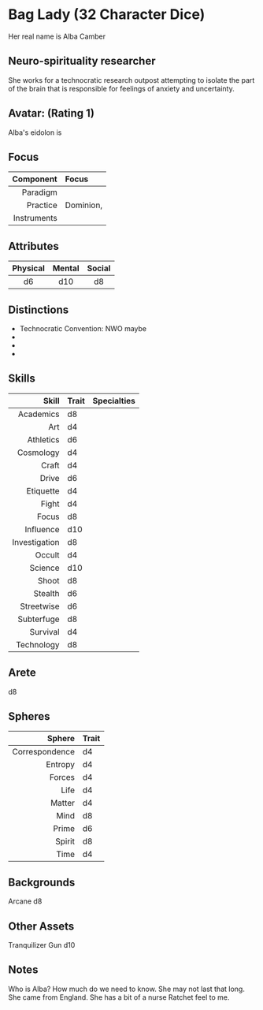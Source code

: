 # Bag Lady (32 Character Dice)

  Her real name is Alba Camber

## Neuro-spirituality researcher

  She works for a technocratic research outpost attempting to isolate the part of the brain that is responsible for feelings of anxiety and uncertainty.  

## Avatar:  (Rating 1)
  
  Alba's eidolon is 

## Focus

  Component   | Focus
  -----------:|:------
  Paradigm    | 
  Practice    | Dominion, 
  Instruments | 

## Attributes

  Physical | Mental | Social
  :-------:|:------:|:-----:
  d6       | d10 		| d8
 
## Distinctions

  * Technocratic Convention: NWO maybe 
  * 
  * 
  * 

## Skills

  Skill 			| Trait | Specialties
  --------------:|:------|:------------
  Academics 		| d8	  |
  Art 			    | d4	  |
  Athletics 		| d6	  |
  Cosmology 		| d4	  |
  Craft 			  | d4	  |
  Drive 			  | d6	  |
  Etiquette 		| d4	  |
  Fight 			  | d4	  |
  Focus 			  | d8	  |
  Influence 		| d10	  |
  Investigation | d8	  |
  Occult  			| d4	  |
  Science  		  | d10	  |
  Shoot  			  | d8	  |
  Stealth  		  | d6	  |
  Streetwise  	| d6	  |
  Subterfuge  	| d8	  |
  Survival  		| d4	  |
  Technology 		| d8	  |

## Arete

  d8

## Spheres

  Sphere 			   | Trait 
  --------------:|:------
  Correspondence | d4	  
  Entropy 			 | d4	  
  Forces 			   | d4	  
  Life 				   | d4	  
  Matter 			   | d4	  
  Mind 				   | d8	  
  Prime 			   | d6	  
  Spirit 			   | d8	  
  Time 				   | d4	  

## Backgrounds

  Arcane d8

## Other Assets

  Tranquilizer Gun d10

## Notes

  Who is Alba? How much do we need to know. She may not last that long. She came from England. 
  She has a bit of a nurse Ratchet feel to me. 